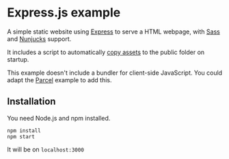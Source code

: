 # Express.js example

A simple static website using [Express](http://expressjs.com) to serve a HTML webpage, with [Sass](https://www.npmjs.com/package/sass) and [Nunjucks](https://github.com/mozilla/nunjucks) support.

It includes a script to automatically [copy assets](https://design-system.hackney.gov.uk/developing/installing-from-npm#2-copying-assets) to the public folder on startup.

This example doesn't include a bundler for client-side JavaScript. You could adapt the [Parcel](https://github.com/LBHackney-IT/hackney-design-system-examples/blob/main/parcel) example to add this.

## Installation

You need Node.js and npm installed.

```
npm install
npm start
```

It will be on `localhost:3000`
